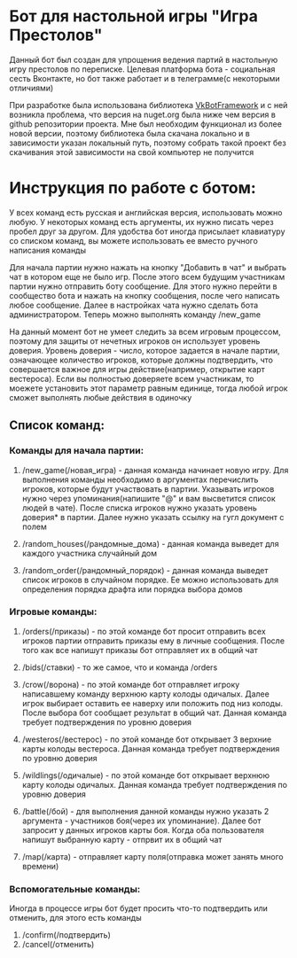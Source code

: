 # Бот для настольной игры "Игра Престолов"

Данный бот был создан для упрощения ведения партий в настольную игру престолов по переписке. Целевая платформа бота - социальная сесть Вконтакте, но бот также работает и в телеграмме(с некоторыми отличиями)

При разработке была использована библиотека [VkBotFramework](https://github.com/truecooler/VkBotFramework) и с ней возникла проблема, что версия на nuget.org была ниже чем версия в github репозитории проекта. Мне был необходим функционал 
из более новой версии, поэтому библиотека была скачана локально и в зависимости указан локальный путь, поэтому собрать такой проект без скачивания этой зависимости на свой компьютер не получится


# Инструкция по работе с ботом:

У всех команд есть русская и английская версия, использовать можно любую. У некоторых команд есть аргументы, их нужно писать через пробел друг за другом. Для удобства бот иногда присылает клавиатуру со списком команд, вы можете использовать ее вместо ручного написания команды

Для начала партии нужно нажать на кнопку "Добавить в чат" и выбрать чат в котором еще не было игр. После этого всем будущим участникам партии нужно отправить боту сообщение. Для этого нужно перейти в сообщество бота и нажать на кнопку сообщения, после чего написать любое сообщение. Далее в настройках чата нужно сделать бота администратором. Теперь можно выполнять команду /new_game

На данный момент бот не умеет следить за всем игровым процессом, поэтому для защиты от нечетных игроков он использует уровень доверия. Уровень доверия - число, которое задается в начале партии, означающее количество игроков, которые должны подтвердить, что совершается важное для игры действие(например, открытие карт вестероса). Если вы полностью доверяете всем участникам, то моежете установить этот параметр равным единице, тогда любой игрок сможет выполнять любые действия в одиночку

## Список команд:

### Команды для начала партии:
1. /new_game(/новая_игра) - данная команда начинает новую игру. Для выполнения команды необходимо в аргументах перечислить игроков, которые будут участвовать в партии. Указывать игроков нужно через упоминания(напишите "@" и вам высветится список людей в чате). После списка игроков нужно указать уровень доверия* в партии. Далее нужно указать ссылку на гугл документ с полем

2. /random_houses(/рандомные_дома) - данная команда выведет для каждого участника случайный дом

3. /random_order(/рандомный_порядок) - данная команда выведет список игроков в случайном порядке. Ее можно использовать для определения порядка драфта или порядка выбора домов

### Игровые команды:

1. /orders(/приказы) - по этой команде бот просит отправить всех игроков партии отправить приказы ему в личные сообщения. После того как все напишут приказы бот отправляет их в общий чат

2. /bids(/ставки) - то же самое, что и команда /orders

3. /crow(/ворона) - по этой команде бот отправляет игроку написавшему команду верхнюю карту колоды одичалых. Далее игрок выбирает оставить ее наверху или положить под низ колоды. После выбора бот сообщает результат в общий чат. Данная команда требует подтверждения по уровню доверия

4. /westeros(/вестерос) - по этой команде бот открывает 3 верхние карты колоды вестероса. Данная команда требует подтверждения по уровню доверия

5. /wildlings(/одичалые) - по этой команде бот открывает верхнюю карту колоды одичалых. Данная команда требует подтверждения по уровню доверия

6. /battle(/бой) - для выполнения данной команды нужно указать 2 аргумента - участников боя(через их упоминание). Далее бот запросит у данных игроков карты боя. Когда оба пользователя напишут выбранную карту - отпрвит их в общий чат

7. /map(/карта) - отправляет карту поля(отправка может занять много времени)

### Вспомогательные команды:

Иногда в процессе игры бот будет просить что-то подтвердить или отменить, для этого есть команды
1. /confirm(/подтвердить)
2. /cancel(/отменить)
